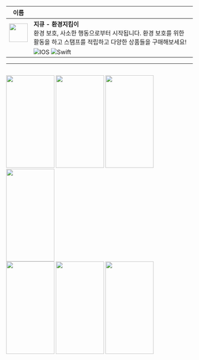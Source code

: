 | 이름 ||
| ----| ---- | 
|<img src="https://user-images.githubusercontent.com/67883020/124430912-b70a0c80-ddaa-11eb-92cf-f995b0281f0c.png"  width="50" height="50"> |**지큐 - 환경지킴이**<br>환경 보호, 사소한 행동으로부터 시작됩니다. 환경 보호를 위한 활동을 하고 스탬프를 적립하고 다양한 상품들을 구매해보세요!|
||<img alt="IOS" src="https://img.shields.io/badge/iOS-000000?style=for-the-badge&logo=ios&logoColor=white"> <img alt="Swift" src="https://img.shields.io/badge/swift-%23FA7343.svg?style=for-the-badge&logo=swift&logoColor=white"/>|
------------
<br><img src="https://user-images.githubusercontent.com/67883020/124430887-ae193b00-ddaa-11eb-9dfd-4b07b969335c.png"  width="130" height="250">
<img src="https://user-images.githubusercontent.com/67883020/124430892-b07b9500-ddaa-11eb-9dbe-549a3f0a1323.png"  width="130" height="250">
<img src="https://user-images.githubusercontent.com/67883020/124430897-b1acc200-ddaa-11eb-8ac0-83e5b1eb1c86.png"  width="130" height="250">
<img src="https://user-images.githubusercontent.com/67883020/124430900-b2ddef00-ddaa-11eb-9816-f8ca592d0c08.png"  width="130" height="250">
<br><img src="https://user-images.githubusercontent.com/67883020/124430903-b3768580-ddaa-11eb-82e0-bfca59bc912c.png"  width="130" height="250">
<img src="https://user-images.githubusercontent.com/67883020/124430906-b40f1c00-ddaa-11eb-8270-f4ed236fe2cf.png"  width="130" height="250">
<img src="https://user-images.githubusercontent.com/67883020/124430908-b4a7b280-ddaa-11eb-9abc-009616020675.png"  width="130" height="250">

